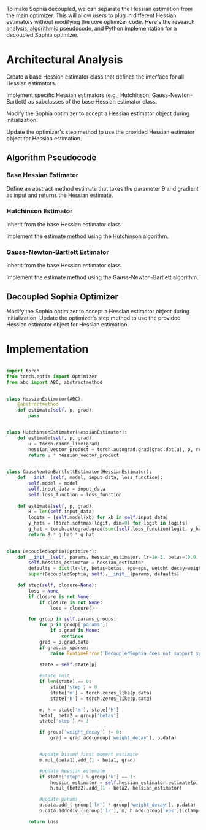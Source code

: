 
To make Sophia decoupled, we can separate the Hessian estimation from the main optimizer. This will allow users to plug in different Hessian estimators without modifying the core optimizer code. Here's the research analysis, algorithmic pseudocode, and Python implementation for a decoupled Sophia optimizer.

# Architectural Analysis
Create a base Hessian estimator class that defines the interface for all Hessian estimators.

Implement specific Hessian estimators (e.g., Hutchinson, Gauss-Newton-Bartlett) as subclasses of the base Hessian estimator class.

Modify the Sophia optimizer to accept a Hessian estimator object during initialization.

Update the optimizer's step method to use the provided Hessian estimator object for Hessian estimation.

## Algorithm Pseudocode
### Base Hessian Estimator
Define an abstract method estimate that takes the parameter θ and gradient as input and returns the Hessian estimate.

### Hutchinson Estimator

Inherit from the base Hessian estimator class.

Implement the estimate method using the Hutchinson algorithm.

### Gauss-Newton-Bartlett Estimator
Inherit from the base Hessian estimator class.

Implement the estimate method using the Gauss-Newton-Bartlett algorithm.

## Decoupled Sophia Optimizer
Modify the Sophia optimizer to accept a Hessian estimator object during initialization.
Update the optimizer's step method to use the provided Hessian estimator object for Hessian estimation.


# Implementation 

```python

import torch
from torch.optim import Optimizer
from abc import ABC, abstractmethod


class HessianEstimator(ABC):
    @abstractmethod
    def estimate(self, p, grad):
        pass


class HutchinsonEstimator(HessianEstimator):
    def estimate(self, p, grad):
        u = torch.randn_like(grad)
        hessian_vector_product = torch.autograd.grad(grad.dot(u), p, retain_graph=True)[0]
        return u * hessian_vector_product
    

class GaussNewtonBartlettEstimator(HessianEstimator):
    def __init__(self, model, input_data, loss_function):
        self.model = model
        self.input_data = input_data
        self.loss_function = loss_function
    
    def estimate(self, p, grad):
        B = len(self.input_data)
        logits = [self.model(xb) for xb in self.input_data]
        y_hats = [torch.softmax(logit, dim=0) for logit in logits]
        g_hat = torch.autograd.grad(sum([self.loss_function(logit, y_hat) for logit, y_hat in zip(logits, y_hats)]) / B, p, retain_graph=True)[0]
        return B * g_hat * g_hat
    

class DecoupledSophia(Optimizer):
    def __init__(self, params, hessian_estimator, lr=1e-3, betas=(0.9, 0.999), eps=1e-8, weight_decay=0, k=10, rho=1):
        self.hessian_estimator = hessian_estimator
        defaults = dict(lr=lr, betas=betas, eps=eps, weight_decay=weight_decay, k=k, rho=rho)
        super(DecoupledSophia, self).__init__(params, defaults)

    def step(self, closure=None):
        loss = None
        if closure is not None:
            if closure is not None:
                loss = closure()

        for group in self.params_groups:
            for p in group['params']:
                if p.grad is None:
                    continue
            grad = p.grad.data
            if grad.is_sparse:
                raise RuntimeError('DecoupledSophia does not support sparse gradients')
            
            state = self.state[p]

            #state init
            if len(state) == 0:
                state['step'] = 0
                state['m'] = torch.zeros_like(p.data)
                state['h'] = torch.zeros_like(p.data)

            m, h = state['m'], state['h']
            beta1, beta2 = group['betas']
            state['step'] += 1

            if group['weight_decay'] != 0:
                grad = grad.add(group['weight_decay'], p.data)


            #update biased first moment estimate
            m.mul_(beta1).add_(1 - beta1, grad)

            #update hessian estomate
            if state['step'] % group['k'] == 1:
                hessian_estimator = self.hessian_estimator.estimate(p, grad)
                h.mul_(beta2).add_(1 - beta2, hessian_estimator)

            #update params
            p.data.add_(-group['lr'] * group['weight_decay'], p.data)
            p.data.addcdiv_(-group['lr'], m, h.add(group['eps']).clamp(max=group['rho']))

        return loss

    
    
```